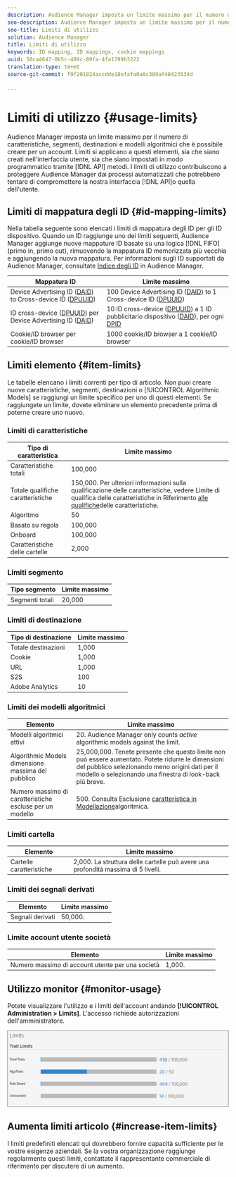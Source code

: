 ```yaml
---
description: Audience Manager imposta un limite massimo per il numero di caratteristiche, segmenti, destinazioni e modelli algoritmici che è possibile creare per un account. Limiti si applicano a questi elementi, sia che siano creati nell'interfaccia utente, sia che siano stati impostati in modo programmatico tramite i metodi API. I limiti di utilizzo contribuiscono a proteggere Audience Manager dai processi automatizzati che potrebbero tentare di compromettere le nostre API o interfaccia utente.
seo-description: Audience Manager imposta un limite massimo per il numero di caratteristiche, segmenti, destinazioni e modelli algoritmici che è possibile creare per un account. Limiti si applicano a questi elementi, sia che siano creati nell'interfaccia utente, sia che siano stati impostati in modo programmatico tramite i metodi API. I limiti di utilizzo contribuiscono a proteggere Audience Manager dai processi automatizzati che potrebbero tentare di compromettere le nostre API o interfaccia utente.
seo-title: Limiti di utilizzo
solution: Audience Manager
title: Limiti di utilizzo
keywords: ID mapping, ID mappings, cookie mappings
uuid: 50ca4647-0b5c-409c-89fa-4fa1799b3222
translation-type: tm+mt
source-git-commit: f9f201824accdde18efafa0a8c389af48423534d

---
```



# Limiti di utilizzo {#usage-limits}

Audience Manager imposta un limite massimo per il numero di caratteristiche, segmenti, destinazioni e modelli algoritmici che è possibile creare per un account. Limiti si applicano a questi elementi, sia che siano creati nell&#39;interfaccia utente, sia che siano impostati in modo programmatico tramite [!DNL API] metodi. I limiti di utilizzo contribuiscono a proteggere Audience Manager dai processi automatizzati che potrebbero tentare di compromettere la nostra interfaccia [!DNL API]o quella dell&#39;utente.

## Limiti di mappatura degli ID {#id-mapping-limits}

Nella tabella seguente sono elencati i limiti di mappatura [](../../integration/sending-audience-data/batch-data-transfer-explained/id-sync-http.md) degli ID per gli ID dispositivo. Quando un ID raggiunge uno dei limiti seguenti, Audience Manager aggiunge nuove mappature ID basate su una logica [!DNL FIFO] (primo in, primo out), rimuovendo la mappatura ID memorizzata più vecchia e aggiungendo la nuova mappatura. Per informazioni sugli ID supportati da Audience Manager, consultate [Indice degli ID](../../reference/ids-in-aam.md) in Audience Manager.

| Mappatura ID | Limite massimo |
|-----------|-------------- |
| Device Advertising ID ([DAID](../../reference/ids-in-aam.md)) to Cross-device ID ([DPUUID](../../reference/ids-in-aam.md)) | 100 Device Advertising ID ([DAID](../../reference/ids-in-aam.md)) to 1 Cross-device ID ([DPUUID](../../reference/ids-in-aam.md)) |
| ID cross-device ([DPUUID](../../reference/ids-in-aam.md)) per Device Advertising ID ([DAID](../../reference/ids-in-aam.md)) | 10 ID cross-device ([DPUUID](../../reference/ids-in-aam.md)) a 1 ID pubblicitario dispositivo ([DAID](../../reference/ids-in-aam.md)), per ogni [DPID](../../reference/ids-in-aam.md) |
| Cookie/ID browser per cookie/ID browser | 1000 cookie/ID browser a 1 cookie/ID browser |

## Limiti elemento {#item-limits}

Le tabelle elencano i limiti correnti per tipo di articolo. Non puoi creare nuove caratteristiche, segmenti, destinazioni o [!UICONTROL Algorithmic Models] se raggiungi un limite specifico per uno di questi elementi. Se raggiungete un limite, dovete eliminare un elemento precedente prima di poterne creare uno nuovo.

### Limiti di caratteristiche

| Tipo di caratteristica | Limite massimo |
| -------------------------- | ------------------------------------- |
| Caratteristiche totali | 100,000 |
| Totale qualifiche caratteristiche | 150,000. Per ulteriori informazioni sulla qualificazione delle caratteristiche, vedere Limite di qualifica delle caratteristiche in Riferimento [alle qualifiche](/help/using/features/traits/trait-qualification-reference.md#trait-qualification-limit)delle caratteristiche. |
| Algoritmo | 50 |
| Basato su regola | 100,000 |
| Onboard | 100,000 |
| Caratteristiche delle cartelle | 2,000 |

### Limiti segmento

| Tipo segmento | Limite massimo |
| -------------- | ------------- |
| Segmenti totali | 20,000 |

### Limiti di destinazione

| Tipo di destinazione | Limite massimo |
| ------------------ | ------------- |
| Totale destinazioni | 1,000 |
| Cookie | 1,000 |
| URL | 1,000 |
| S2S | 100 |
| Adobe Analytics | 10 |

### Limiti dei modelli algoritmici

| Elemento | Limite massimo |
| -------- | ----- |
| Modelli algoritmici attivi | 20. Audience Manager only counts *active* algorithmic models against the limit. |
| Algorithmic Models dimensione massima del pubblico | 25,000,000.  Tenete presente che questo limite non può essere aumentato. Potete ridurre le dimensioni del pubblico selezionando meno origini dati per il modello o selezionando una finestra di look-back più breve. |
| Numero massimo di caratteristiche escluse per un modello | 500. Consulta Esclusione [caratteristica in Modellazione](/help/using/features/algorithmic-models/trait-exclusion-algo-models.md)algoritmica. |

### Limiti cartella

| Elemento | Limite massimo |
| ------------- | ------------------ |
| Cartelle caratteristiche | 2,000.  La struttura delle cartelle può avere una profondità massima di 5 livelli. |

### Limiti dei segnali derivati

| Elemento | Limite massimo |
| --------------- | ------------- |
| Segnali derivati | 50,000. |

### Limite account utente società

| Elemento | Limite massimo |
| ----------- | ------------- |
| Numero massimo di account utente per una società | 1,000. |

## Utilizzo monitor {#monitor-usage}

Potete visualizzare l&#39;utilizzo e i limiti dell&#39;account andando **[!UICONTROL Administration > Limits]**. L&#39;accesso richiede autorizzazioni dell&#39;amministratore.

![immagine con limiti di utilizzo](assets/usage-limits.png)

## Aumenta limiti articolo {#increase-item-limits}

I limiti predefiniti elencati qui dovrebbero fornire capacità sufficiente per le vostre esigenze aziendali. Se la vostra organizzazione raggiunge regolarmente questi limiti, contattate il rappresentante commerciale di riferimento per discutere di un aumento.